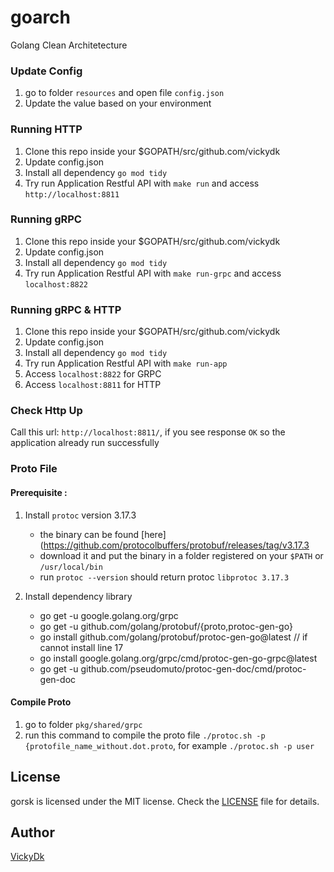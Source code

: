 # goarch
Golang Clean Architetecture

### Update Config

1. go to folder `resources` and open file `config.json`
2. Update the value based on your environment

### Running HTTP

1. Clone this repo inside your $GOPATH/src/github.com/vickydk
2. Update config.json
3. Install all dependency `go mod tidy`
4. Try run Application Restful API with `make run` and access `http://localhost:8811`

### Running gRPC

1. Clone this repo inside your $GOPATH/src/github.com/vickydk
2. Update config.json
3. Install all dependency `go mod tidy`
4. Try run Application Restful API with `make run-grpc` and access `localhost:8822`

### Running gRPC & HTTP

1. Clone this repo inside your $GOPATH/src/github.com/vickydk
2. Update config.json
3. Install all dependency `go mod tidy`
4. Try run Application Restful API with `make run-app` 
5. Access `localhost:8822` for GRPC
6. Access `localhost:8811` for HTTP

### Check Http Up

Call this url: `http://localhost:8811/`, if you see response `OK` so the application already run successfully


### Proto File

#### Prerequisite :

1. Install `protoc` version 3.17.3

    - the binary can be found [here](https://github.com/protocolbuffers/protobuf/releases/tag/v3.17.3
    - download it and put the binary in a folder registered on your `$PATH` or `/usr/local/bin`
    - run `protoc --version` should return protoc `libprotoc 3.17.3`

2. Install dependency library
    - go get -u google.golang.org/grpc
    - go get -u github.com/golang/protobuf/{proto,protoc-gen-go}
    - go install github.com/golang/protobuf/protoc-gen-go@latest // if cannot install line 17
    - go install google.golang.org/grpc/cmd/protoc-gen-go-grpc@latest
    - go get -u github.com/pseudomuto/protoc-gen-doc/cmd/protoc-gen-doc
   
#### Compile Proto
1. go to folder `pkg/shared/grpc`
2. run this command to compile the proto file `./protoc.sh -p {protofile_name_without.dot.proto`, for example `./protoc.sh -p user`

## License

gorsk is licensed under the MIT license. Check the [LICENSE](LICENSE) file for details.

## Author

[VickyDk](https://github.com/vickydk)